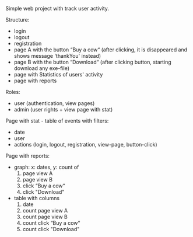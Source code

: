 Simple web project with track user activity.

Structure:
- login
- logout
- registration
- page A with the button “Buy a cow“ (after clicking, it is disappeared and shows message 'thankYou' instead)
- page B with the button “Download“ (after clicking button, starting download any exe-file)
- page with Statistics of users' activity
- page with reports

Roles:
- user (authentication, view pages)
- admin (user rights + view page with stat)

Page with stat - table of events with filters:
- date
- user
- actions (login, logout, registration, view-page, button-click)

Page with reports:
 - graph: x: dates, y: count of
   1) page view A
   2) page view B
   3) click “Buy a cow“
   4) click "Download"
 - table with columns
   1) date
   2) count page view A
   3) count page view B
   4) count click “Buy a cow“
   5) count click "Download"
